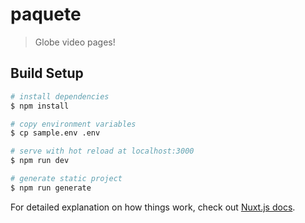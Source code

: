 # paquete

> Globe video pages!

## Build Setup

```bash
# install dependencies
$ npm install

# copy environment variables
$ cp sample.env .env

# serve with hot reload at localhost:3000
$ npm run dev

# generate static project
$ npm run generate
```

For detailed explanation on how things work, check out [Nuxt.js docs](https://nuxtjs.org).
